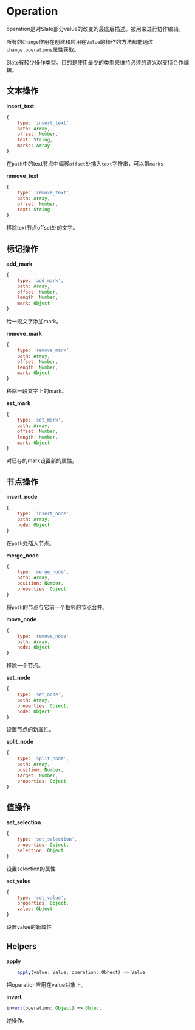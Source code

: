 # Operation

operation是对Slate部分value的改变的最底层描述。被用来进行协作编辑。

所有的`Change`作用在创建和应用在`Value`的操作的方法都能通过`change.operations`属性获取。

Slate有较少操作类型。目的是使用最少的类型来维持必须的语义以支持合作编辑。

## 文本操作

**insert_text**

```js
{
    type: 'insert_text',
    path: Array,
    offset: Number,
    text: String,
    marks: Array
}
```
在`path`中的text节点中偏移`offset`处插入`text`字符串，可以带`marks`

**remove_text**

```js
{
    type: 'remove_text',
    path: Array,
    offset: Number,
    text: String
}
```

移除text节点offset处的文字。

## 标记操作

**add_mark**

```js
{
    type: 'add_mark',
    path: Array,
    offset: Number,
    length: Number,
    mark: Object
}
```

给一段文字添加mark。

**remove_mark**

```js
{
    type: 'remove_mark',
    path: Array,
    offset: Number,
    length: Number,
    mark: Object
}
```
移除一段文字上的mark。

**set_mark**

```js
{
    type: 'set_mark',
    path: Array,
    offset: Number,
    length: Number.
    mark: Object
}
```

对已存的mark设置新的属性。

## 节点操作

**insert_node**

```js
{
    type: 'insert_node',
    path: Array,
    node: Object
}
```

在`path`处插入节点。

**merge_node**
```js
{
    type: 'merge_node',
    path: Array,
    position: Number,
    properties: Object
}
```

将`path`的节点与它前一个相邻的节点合并。

**move_node**

```js
{
    type: 'remove_node',
    path: Array,
    node: Object
}
```

移除一个节点。

**set_node**

```js
{
    type: 'set_node',
    path: Array,
    properties: Object,
    node: Object
}
```

设置节点的新属性。

**split_node**

```js
{
    type: 'split_node',
    path: Array,
    position: Number,
    target: Number,
    properties: Object
}
```

## 值操作

**set_selection**
```js
{
    type: 'set_selection',
    properties: Object,
    selection: Object
}
```
设置selection的属性

**set_value**

```js
{
    type: 'set_value',
    properties: Object,
    value: Object
}
```

设置value的新属性

## Helpers

**apply**

```js
    apply(value: Value, operation: Obhect) => Value
```

把operation应用在value对象上。

**invert**

```js
invert(operation: Object) => Object
```

逆操作。